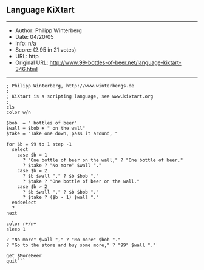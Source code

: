 
## Language KiXtart ##
---
- Author: Philipp Winterberg
- Date: 04/20/05
- Info: n/a
- Score:  (2.95 in 21 votes)
- URL: http
- Original URL: http://www.99-bottles-of-beer.net/language-kixtart-346.html
---

```; KiXtart version of 99 Bottles of beer (Bottles.kix)
; Philipp Winterberg, http://www.winterbergs.de 
;
; KiXtart is a scripting language, see www.kixtart.org
;
cls                              
color w/n

$bob  = " bottles of beer"
$wall = $bob + " on the wall"
$take = "Take one down, pass it around, "

for $b = 99 to 1 step -1
  select 
    case $b = 1
      ? "One bottle of beer on the wall," ? "One bottle of beer."
      ? $take ? "No more" $wall "."
    case $b = 2
      ? $b $wall "," ? $b $bob "."
      ? $take ? "One bottle of beer on the wall."
    case $b > 2
      ? $b $wall "," ? $b $bob "."
      ? $take ? ($b - 1) $wall "."
  endselect
  ?
next
                     
color r+/n+
sleep 1

? "No more" $wall "," ? "No more" $bob "."
? "Go to the store and buy some more," ? "99" $wall "."

get $MoreBeer
quit```